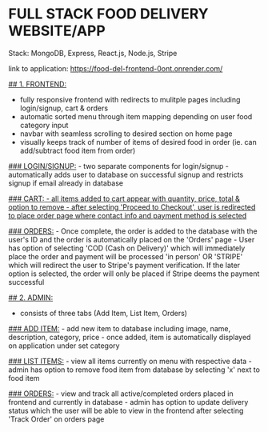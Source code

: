 # FULL STACK FOOD DELIVERY WEBSITE/APP  

Stack: MongoDB, Express, React.js, Node.js, Stripe

link to application: https://food-del-frontend-0ont.onrender.com/

<ins>## 1. FRONTEND:</ins>
  - fully responsive frontend with redirects to mulitple pages including login/signup, cart & orders
  - automatic sorted menu through item mapping depending on user food category input
  - navbar with seamless scrolling to desired section on home page
  - visually keeps track of number of items of desired food in order (ie. can add/subtract food item from order)

  <ins>### LOGIN/SIGNUP:</ins>
    - two separate components for login/signup
    - automatically adds user to database on successful signup and restricts signup if email already in database
    
  <ins>### CART:<ins>
    - all items added to cart appear with quantity, price, total & option to remove
    - after selecting 'Proceed to Checkout', user is redirected to place order page where contact info and payment method is selected
  
  <ins>### ORDERS:</ins>
    - Once complete, the order is added to the database with the user's ID and the order is automatically placed on the 'Orders' page
    - User has option of selecting 'COD (Cash on Delivery)' which will immediately place the order and payment will be processed 'in person' OR 'STRIPE' which will redirect the user to Stripe's payment verification. If the later option is selected, the order will only be placed if Stripe deems the payment successful

<ins>## 2. ADMIN:</ins>
  - consists of three tabs (Add Item, List Item, Orders)

  <ins>### ADD ITEM:</ins>
    - add new item to database including image, name, description, category, price
    - once added, item is automatically displayed on application under set category

  <ins>### LIST ITEMS:</ins>
    - view all items currently on menu with respective data
    - admin has option to remove food item from database by selecting 'x' next to food item

  <ins>### ORDERS:</ins>
    - view and track all active/completed orders placed in frontend and currently in database
    - admin has option to update delivery status which the user will be able to view in the frontend after selecting 'Track Order' on orders page
